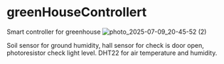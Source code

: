 # greenHouseControllert

Smart controller for greenhouse 
![photo_2025-07-09_20-45-52 (2)](https://github.com/user-attachments/assets/daad63ae-fef8-403d-990b-9a4a656e9bb2)

Soil sensor for ground humidity, hall sensor for check is door open, photoresistor check light level.
DHT22 for air temperature and humidity.
